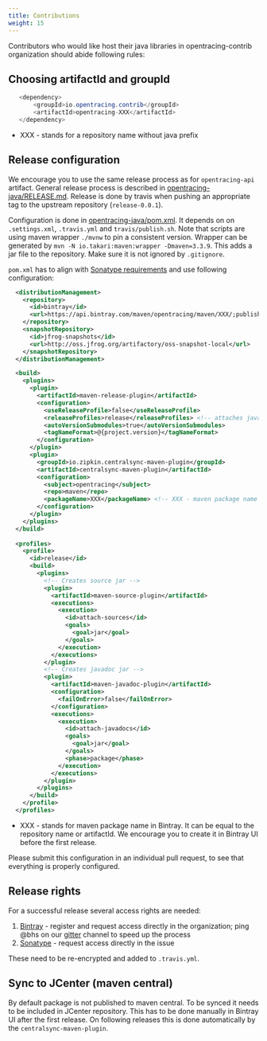 ```yaml
---
title: Contributions
weight: 15
---
```


Contributors who would like host their java libraries in opentracing-contrib organization
should abide following rules:

## Choosing artifactId and groupId
```java
   <dependency>
       <groupId>io.opentracing.contrib</groupId>
       <artifactId>opentracing-XXX</artifactId>
   </dependency>
```

* XXX - stands for a repository name without java prefix 

## Release configuration
We encourage you to use the same release process as for `opentracing-api` artifact.
General release process is described in 
[opentracing-java/RELEASE.md](https://github.com/opentracing/opentracing-java/blob/master/RELEASE.md).
Release is done by travis when pushing an appropriate tag to the upstream repository (`release-0.0.1`).

Configuration is done in
[opentracing-java/pom.xml](https://github.com/opentracing/opentracing-java/blob/master/pom.xml). It depends on
on `.settings.xml`, `.travis.yml` and `travis/publish.sh`. Note that scripts are using maven wrapper `./mvnw` to
pin a consistent version. Wrapper can be generated by `mvn -N io.takari:maven:wrapper -Dmaven=3.3.9`. This adds a jar
file to the repository. Make sure it is not ignored by `.gitignore`.

`pom.xml` has to align with [Sonatype requirements](http://central.sonatype.org/pages/requirements.html) and 
use following configuration:
```xml
  <distributionManagement>
    <repository>
      <id>bintray</id>
      <url>https://api.bintray.com/maven/opentracing/maven/XXX/;publish=1</url> <!-- XXX - maven package name in Bintray -->
    </repository>
    <snapshotRepository>
      <id>jfrog-snapshots</id>
      <url>http://oss.jfrog.org/artifactory/oss-snapshot-local</url>
    </snapshotRepository>
  </distributionManagement>

  <build>
    <plugins>
      <plugin>
        <artifactId>maven-release-plugin</artifactId>
        <configuration>
          <useReleaseProfile>false</useReleaseProfile>
          <releaseProfiles>release</releaseProfiles> <!-- attaches javadocs and sources -->
          <autoVersionSubmodules>true</autoVersionSubmodules>
          <tagNameFormat>@{project.version}</tagNameFormat>
        </configuration>
      </plugin>
      <plugin>
        <groupId>io.zipkin.centralsync-maven-plugin</groupId>
        <artifactId>centralsync-maven-plugin</artifactId>
        <configuration>
          <subject>opentracing</subject>
          <repo>maven</repo>
          <packageName>XXX</packageName> <!-- XXX - maven package name in Bintray -->
        </configuration>
      </plugin>
    </plugins>
  </build>
  
  <profiles>
    <profile>
      <id>release</id>
      <build>
        <plugins>
          <!-- Creates source jar -->
          <plugin>
            <artifactId>maven-source-plugin</artifactId>
            <executions>
              <execution>
                <id>attach-sources</id>
                <goals>
                  <goal>jar</goal>
                </goals>
              </execution>
            </executions>
          </plugin>
          <!-- Creates javadoc jar -->
          <plugin>
            <artifactId>maven-javadoc-plugin</artifactId>
            <configuration>
              <failOnError>false</failOnError>
            </configuration>
            <executions>
              <execution>
                <id>attach-javadocs</id>
                <goals>
                  <goal>jar</goal>
                </goals>
                <phase>package</phase>
              </execution>
            </executions>
          </plugin>
        </plugins>
      </build>
    </profile>
  </profiles>
```

* XXX - stands for maven package name in Bintray. It can be equal to the repository name or artifactId. We encourage you to create it in Bintray UI before the first release.

Please submit this configuration in an individual pull request, to see that everything is properly configured.

## Release rights
For a successful release several access rights are needed:

 1. [Bintray](https://bintray.com/opentracing/maven/opentracing-java) - register and request access directly in the organization; ping @bhs on our [gitter](https://gitter.im/opentracing/public) channel to speed up the process
 2. [Sonatype](https://issues.sonatype.org/browse/OSSRH-19982) - request access directly in the issue

These need to be re-encrypted and added to `.travis.yml`.

## Sync to JCenter (maven central)
By default package is not published to maven central. To be synced it needs to be
included in JCenter repository. This has to be done manually in Bintray UI after
the first release. On following releases this is done automatically by the `centralsync-maven-plugin`.
